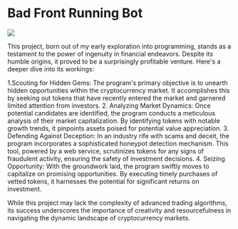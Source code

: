 # Bad Front Running Bot

![]("https://github.com/Ljankovi2003/A-Bad-Front-Running-Bot/blob/main/bot.gif")

This project, born out of my early exploration into programming, stands as a testament to the power of ingenuity in financial endeavors. Despite its humble origins, it proved to be a surprisingly profitable venture. Here's a deeper dive into its workings:

1.Scouting for Hidden Gems: The program's primary objective is to unearth hidden opportunities within the cryptocurrency market. It accomplishes this by seeking out tokens that have recently entered the market and garnered limited attention from investors.
2. Analyzing Market Dynamics: Once potential candidates are identified, the program conducts a meticulous analysis of their market capitalization. By identifying tokens with notable growth trends, it pinpoints assets poised for potential value appreciation.
3. Defending Against Deception: In an industry rife with scams and deceit, the program incorporates a sophisticated honeypot detection mechanism. This tool, powered by a web service, scrutinizes tokens for any signs of fraudulent activity, ensuring the safety of investment decisions.
4. Seizing Opportunity: With the groundwork laid, the program swiftly moves to capitalize on promising opportunities. By executing timely purchases of vetted tokens, it harnesses the potential for significant returns on investment.

While this project may lack the complexity of advanced trading algorithms, its success underscores the importance of creativity and resourcefulness in navigating the dynamic landscape of cryptocurrency markets.
